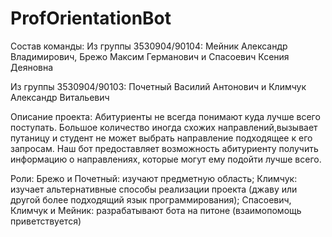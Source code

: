 # ProfOrientationBot
Состав команды: 
Из группы 3530904/90104: Мейник Александр Владимирович, Брежо Максим Германович и Спасоевич Ксения Деяновна 

Из группы 3530904/90103: Почетный Василий Антонович и Климчук Александр Витальевич

Описание проекта: 
Абитуриенты не всегда понимают куда лучше всего поступать.
Большое количество иногда схожих направлений,вызывает путаницу и студент не может выбрать направление подходящее к его запросам.
Наш бот предоставляет возможность абитуриенту получить информацию о направлениях, которые могут ему подойти лучше всего.  


Роли:
Брежо и Почетный: изучают предметную область;
Климчук: изучает альтернативные способы реализации проекта (джаву или другой более подходящий язык программирования);
Спасоевич, Климчук и Мейник: разрабатывают бота на питоне (взаимопомощь приветствуется)
